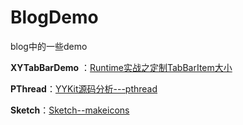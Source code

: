 # BlogDemo
blog中的一些demo

**XYTabBarDemo** ：[Runtime实战之定制TabBarItem大小](https://panxianyue.github.io/2016/05/11/Runtime-tabBarItem/)<p>
**PThread**：[YYKit源码分析---pthread](https://panxianyue.github.io/2016/06/21/YYKit-pthread/)<p>
**Sketch**：[Sketch--makeicons](https://panxianyue.github.io/2016/09/26/sketch-makeicons/)<p>
